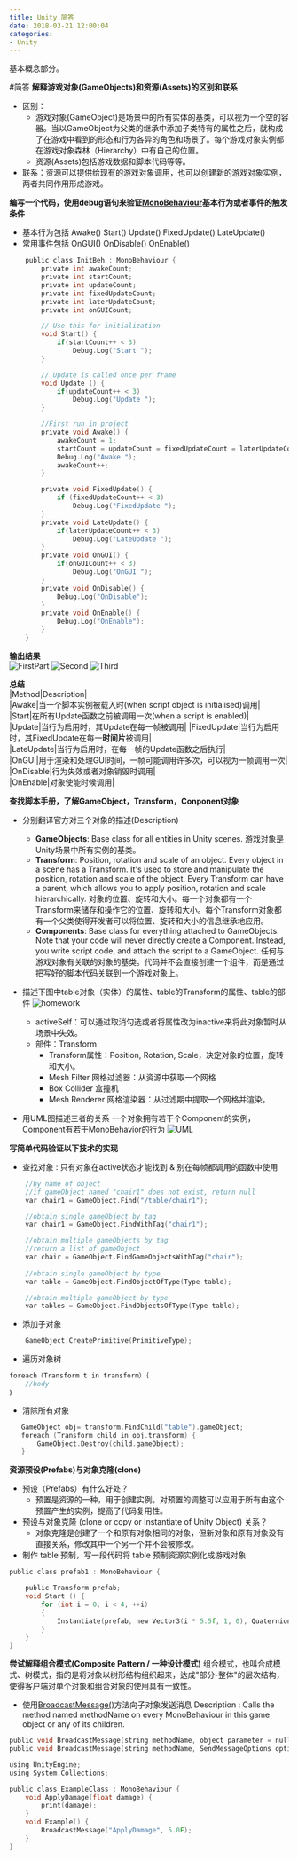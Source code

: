 ```yaml
---
title: Unity 简答
date: 2018-03-21 12:00:04
categories:
- Unity
---
```


基本概念部分。

#简答
**解释游戏对象(GameObjects)和资源(Assets)的区别和联系**
- 区别：
    - 游戏对象(GameObject)是场景中的所有实体的基类，可以视为一个空的容器。当以GameObject为父类的继承中添加子类特有的属性之后，就构成了在游戏中看到的形态和行为各异的角色和场景了。每个游戏对象实例都在游戏对象森林（Hierarchy）中有自己的位置。
    - 资源(Assets)包括游戏数据和脚本代码等等。
- 联系：资源可以提供给现有的游戏对象调用，也可以创建新的游戏对象实例，两者共同作用形成游戏。

**编写一个代码，使用debug语句来验证[MonoBehaviour](https://docs.unity3d.com/ScriptReference/MonoBehaviour.html)基本行为或者事件的触发条件**
- 基本行为包括 Awake() Start() Update() FixedUpdate() LateUpdate()
- 常用事件包括 OnGUI() OnDisable() OnEnable()

```c
    public class InitBeh : MonoBehaviour {
        private int awakeCount;
        private int startCount;
        private int updateCount;
        private int fixedUpdateCount;
        private int laterUpdateCount;
        private int onGUICount;

        // Use this for initialization
        void Start() {
            if(startCount++ < 3)
                Debug.Log("Start ");
        }

        // Update is called once per frame
        void Update () {
            if(updateCount++ < 3)
                Debug.Log("Update ");
        }

        //First run in project
        private void Awake() {
            awakeCount = 1;
            startCount = updateCount = fixedUpdateCount = laterUpdateCount = onGUICount = 0;
            Debug.Log("Awake ");
            awakeCount++;
        }

        private void FixedUpdate() {
            if (fixedUpdateCount++ < 3)
                Debug.Log("FixedUpdate ");
        }
        private void LateUpdate() {
            if(laterUpdateCount++ < 3)
                Debug.Log("LateUpdate ");
        }
        private void OnGUI() {
            if(onGUICount++ < 3)
                Debug.Log("OnGUI ");
        }
        private void OnDisable() {
            Debug.Log("OnDisable");
        }
        private void OnEnable() {
            Debug.Log("OnEnable");
        }
    }
```


**输出结果**  
    ![FirstPart](http://i4.bvimg.com/618639/321710527c288258.png)
    ![Second](http://i4.bvimg.com/618639/d3183b375074539a.png)
    ![Third](http://i4.bvimg.com/618639/f6ed3b5832dffafe.png)

**总结**  
|Method|Description|  
|Awake|当一个脚本实例被载入时(when script object is initialised)调用|  
|Start|在所有Update函数之前被调用一次(when a script is enabled)|  
|Update|当行为启用时，其Update在每一帧被调用| 
|FixedUpdate|当行为启用时，其FixedUpdate在每一**时间片**被调用|  
|LateUpdate|当行为启用时，在每一帧的Update函数之后执行|  
|OnGUI|用于渲染和处理GUI时间，一帧可能调用许多次，可以视为一帧调用一次|  
|OnDisable|行为失效或者对象销毁时调用|  
|OnEnable|对象使能时候调用|  

**查找脚本手册，了解GameObject，Transform，Conponent对象**
- 分别翻译官方对三个对象的描述(Description)  
    - **GameObjects**: Base class for all entities in Unity scenes. 游戏对象是Unity场景中所有实例的基类。
    - **Transform**: Position, rotation and scale of an object. Every object in a scene has a Transform. It's used to store and manipulate the position, rotation and scale of the object. Every Transform can have a parent, which allows you to apply position, rotation and scale hierarchically. 对象的位置、旋转和大小。每一个对象都有一个Transform来储存和操作它的位置、旋转和大小。每个Transform对象都有一个父类使得开发者可以将位置、旋转和大小的信息继承地应用。
    - **Components**: Base class for everything attached to GameObjects. Note that your code will never directly create a Component. Instead, you write script code, and attach the script to a GameObject. 任何与游戏对象有关联的对象的基类。代码并不会直接创建一个组件，而是通过把写好的脚本代码关联到一个游戏对象上。
        
- 描述下图中table对象（实体）的属性、table的Transform的属性、table的部件
    ![homework](http://i4.bvimg.com/618639/cfdf0bac98e96a13.jpg)
    - activeSelf：可以通过取消勾选或者将属性改为inactive来将此对象暂时从场景中失效。
    - 部件：Transform
        - Transform属性：Position, Rotation, Scale，决定对象的位置，旋转和大小。
        - Mesh Filter 网格过滤器：从资源中获取一个网格
        - Box Collider 盒撞机
        - Mesh Renderer 网格渲染器：从过滤期中提取一个网格并渲染。
- 用UML图描述三者的关系
    一个对象拥有若干个Component的实例，Component有若干MonoBehavior的行为
        ![UML](http://i4.bvimg.com/618639/61c6d17c52b032d0.jpg)

**写简单代码验证以下技术的实现**
- 查找对象 : 只有对象在active状态才能找到 & 别在每帧都调用的函数中使用 
```c
    //by name of object
    //if gameObject named "chair1" does not exist, return null
    var chair1 = GameObject.Find("/table/chair1");

    //obtain single gameObject by tag
    var chair1 = GameObject.FindWithTag("chair1");

    //obtain multiple gameObjects by tag
    //return a list of gameObject
    var chair = GameObject.FindGameObjectsWithTag("chair");  
    
    //obtain single gameObject by type
    var table = GameObject.FindObjectOfType(Type table);

    //obtain multiple gameObject by type
    var tables = GameObject.FindObjectsOfType(Type table);
```
    
- 添加子对象
```c
    GameObject.CreatePrimitive(PrimitiveType);
```
    
- 遍历对象树
```c
foreach（Transform t in transform）｛
    //body
｝
```
- 清除所有对象  
 ```c
    GameObject obj= transform.FindChild("table").gameObject;
    foreach (Transform child in obj.transform) {  
        GameObject.Destroy(child.gameObject);  
    }  
 ```

**资源预设(Prefabs)与对象克隆(clone)**
- 预设（Prefabs）有什么好处？
    - 预置是资源的一种，用于创建实例。对预置的调整可以应用于所有由这个预置产生的实例，提高了代码复用性。
- 预设与对象克隆 (clone or copy or Instantiate of Unity Object) 关系？
    -  对象克隆是创建了一个和原有对象相同的对象，但新对象和原有对象没有直接关系，修改其中一个另一个并不会被修改。
- 制作 table 预制，写一段代码将 table 预制资源实例化成游戏对象
```c
public class prefab1 : MonoBehaviour {

    public Transform prefab;
    void Start () {
        for (int i = 0; i < 4; ++i)
        {
            Instantiate(prefab, new Vector3(i * 5.5f, 1, 0), Quaternion.identity);
        }
    }
}
```
**尝试解释组合模式(Composite Pattern / 一种设计模式)**
组合模式，也叫合成模式、树模式，指的是将对象以树形结构组织起来，达成"部分-整体"的层次结构，使得客户端对单个对象和组合对象的使用具有一致性。
- 使用[BroadcastMessage()](https://docs.unity3d.com/ScriptReference/Component.BroadcastMessage.html)方法向子对象发送消息
Description : Calls the method named methodName on every MonoBehaviour in this game object or any of its children. 
```c
public void BroadcastMessage(string methodName, object parameter = null, SendMessageOptions options = SendMessageOptions.RequireReceiver);
public void BroadcastMessage(string methodName, SendMessageOptions options);
```

```c
using UnityEngine;
using System.Collections;

public class ExampleClass : MonoBehaviour {
    void ApplyDamage(float damage) {
        print(damage);
    }
    void Example() {
        BroadcastMessage("ApplyDamage", 5.0F);
    }
}
```
